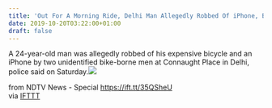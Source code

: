 ```yaml
---
title: 'Out For A Morning Ride, Delhi Man Allegedly Robbed Of iPhone, Bicycle'
date: 2019-10-20T03:22:00+01:00
draft: false
---
```


A 24-year-old man was allegedly robbed of his expensive bicycle and an iPhone by two unidentified bike-borne men at Connaught Place in Delhi, police said on Saturday.![](http://feeds.feedburner.com/~r/NDTV-LatestNews/~4/SfErqqqVreA)  
  
from NDTV News - Special https://ift.tt/35QSheU  
via [IFTTT](https://ifttt.com/?ref=da&site=blogger)